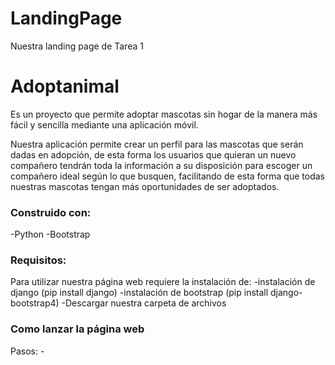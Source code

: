 # LandingPage
Nuestra landing page de Tarea 1
<h1> Adoptanimal </h1>
Es un proyecto que permite
adoptar mascotas sin hogar de la manera más
fácil y sencilla mediante una aplicación móvil.

Nuestra aplicación permite crear un perfil para las
mascotas que serán dadas en adopción, de esta
forma los usuarios que quieran un nuevo
compañero tendrán toda la información a su
disposición para escoger un compañero ideal
según lo que busquen, facilitando de esta forma
que todas nuestras mascotas tengan más
oportunidades de ser adoptados. 

<h3> Construido con: </h3>
-Python
-Bootstrap

<h3> Requisitos: </h3>
Para utilizar nuestra página web requiere la instalación de:
-instalación de django (pip install django)
-instalación de bootstrap (pip install django-bootstrap4)
-Descargar nuestra carpeta de archivos

<h3> Como lanzar la página web </h3>
Pasos:
-
